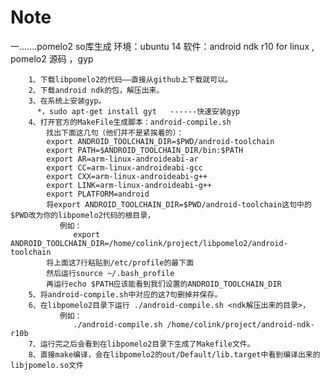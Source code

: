 Note
====
一.......pomelo2 so库生成
        环境：ubuntu 14
        软件：android ndk r10 for linux   ,   pomelo2 源码  ，gyp
        
        1、下载libpomelo2的代码——直接从github上下载就可以。
        2、下载android ndk的包，解压出来。
        3、在系统上安装gyp。
          *，sudo apt-get install gyt   ------快速安装gyp
        4、打开官方的MakeFile生成脚本：android-compile.sh
            找出下面这几句（他们并不是紧挨着的）：
            export ANDROID_TOOLCHAIN_DIR=$PWD/android-toolchain
            export PATH=$ANDROID_TOOLCHAIN_DIR/bin:$PATH
            export AR=arm-linux-androideabi-ar
            export CC=arm-linux-androideabi-gcc
            export CXX=arm-linux-androideabi-g++
            export LINK=arm-linux-androideabi-g++
            export PLATFORM=android
            将export ANDROID_TOOLCHAIN_DIR=$PWD/android-toolchain这句中的$PWD改为你的libpomelo2代码的根目录，
               例如：
                  export ANDROID_TOOLCHAIN_DIR=/home/colink/project/libpomelo2/android-toolchain
            将上面这7行粘贴到/etc/profile的最下面
            然后运行source ~/.bash_profile
            再运行echo $PATH应该能看到我们设置的ANDROID_TOOLCHAIN_DIR
        5、将android-compile.sh中对应的这7句删掉并保存。
        6、在libpomelo2目录下运行 ./android-compile.sh <ndk解压出来的目录>，
               例如：
                  ./android-compile.sh /home/colink/project/android-ndk-r10b
        7、运行完之后会看到在libpomelo2目录下生成了Makefile文件。
        8、直接make编译，会在libpomelo2的out/Default/lib.target中看到编译出来的libjpomelo.so文件
